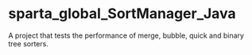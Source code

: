 # sparta_global_SortManager_Java
A project that tests the performance of merge, bubble, quick and binary tree sorters.
